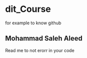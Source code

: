 # dit_Course
for example to know github
## Mohammad  Saleh Aleed 
Read me to not erorr in your code
